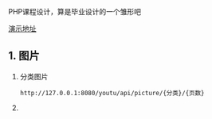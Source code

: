PHP课程设计，算是毕业设计的一个雏形吧

[演示地址](https://schrodingerseecat.github.io/youtu/#/)

## 1. 图片

1. 分类图片

   ```
   http://127.0.0.1:8080/youtu/api/picture/{分类}/{页数}
   ```

2. 